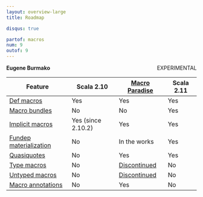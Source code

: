 ```yaml
---
layout: overview-large
title: Roadmap

disqus: true

partof: macros
num: 9
outof: 9
---
```


<span class="label warning" style="float: right;">EXPERIMENTAL</span>

**Eugene Burmako**

| Feature                                                                           | Scala 2.10         | [Macro Paradise](/overviews/macros/paradise.html)                                         | Scala 2.11   |
|-----------------------------------------------------------------------------------|--------------------|-------------------------------------------------------------------------------------------|--------------|
| [Def macros](/overviews/macros/overview.html)                                     | Yes                | Yes                                                                                       | Yes          |
| [Macro bundles](/overviews/macros/bundles.html)                                   | No                 | No                                                                                        | Yes          |
| [Implicit macros](/overviews/macros/implicits.html)                               | Yes (since 2.10.2) | Yes                                                                                       | Yes          |
| [Fundep materialization](/overviews/macros/implicits.html#fundep_materialization) | No                 | In the works                                                                              | Yes          |
| [Quasiquotes](/overviews/macros/quasiquotes.html)                                 | No                 | Yes                                                                                       | Yes          |
| [Type macros](/overviews/macros/typemacros.html)                                  | No                 | [Discontinued](http://scalamacros.org/news/2013/08/05/macro-paradise-2.0.0-snapshot.html) | No           |
| [Untyped macros](/overviews/macros/untypedmacros.html)                            | No                 | [Discontinued](http://scalamacros.org/news/2013/08/05/macro-paradise-2.0.0-snapshot.html) | No           |
| [Macro annotations](/overviews/macros/annotations.html)                           | No                 | Yes                                                                                       | No           |
